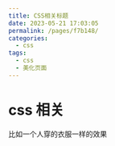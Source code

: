 ```yaml
---
title: CSS相关标题
date: 2023-05-21 17:03:05
permalink: /pages/f7b148/
categories:
  - css
tags:
  - css
  - 美化页面
---
```


# css 相关

比如一个人穿的衣服一样的效果
